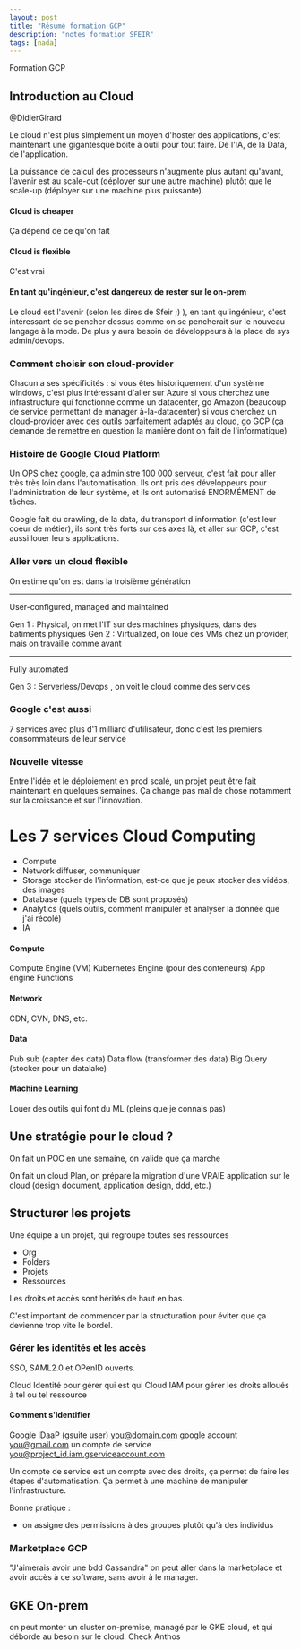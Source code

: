 ```yaml
---
layout: post
title: "Résumé formation GCP"
description: "notes formation SFEIR"
tags: [nada]
---
```


Formation GCP


## Introduction au Cloud

@DidierGirard

Le cloud n'est plus simplement un moyen d'hoster des applications, c'est maintenant une gigantesque boite à outil pour tout faire.
De l'IA, de la Data, de l'application.

La puissance de calcul des processeurs n'augmente plus autant qu'avant, l'avenir est au scale-out (déployer sur une autre machine) plutôt que le scale-up (déployer
sur une machine plus puissante). 

#### Cloud is cheaper
Ça dépend de ce qu'on fait

#### Cloud is flexible
C'est vrai

#### En tant qu'ingénieur, c'est dangereux de rester sur le on-prem

Le cloud est l'avenir (selon les dires de Sfeir ;) ), en tant qu'ingénieur, c'est intéressant de se pencher dessus comme on
se pencherait sur le nouveau langage à la mode. De plus y aura besoin de développeurs à la place de sys admin/devops.

### Comment choisir son cloud-provider

Chacun a ses spécificités : 
si vous êtes historiquement d'un système windows, c'est plus intéressant d'aller sur Azure
si vous cherchez une infrastructure qui fonctionne comme un datacenter, go Amazon (beaucoup de service permettant de manager à-la-datacenter)
si vous cherchez un cloud-provider avec des outils parfaitement adaptés au cloud, go GCP (ça demande de remettre en question la manière dont on fait de l'informatique) 

### Histoire de Google Cloud Platform

Un OPS chez google, ça administre 100 000 serveur, c'est fait pour aller très très loin dans l'automatisation.
Ils ont pris des développeurs pour l'administration de leur système, et ils ont automatisé ENORMÉMENT de tâches.

Google fait du crawling, de la data, du transport d'information (c'est leur coeur de métier), ils sont très forts sur ces
axes là, et aller sur GCP, c'est aussi louer leurs applications.

### Aller vers un cloud flexible

On estime qu'on est dans la troisième génération 

---------------
User-configured, managed and maintained

Gen 1 : Physical, on met l'IT sur des machines physiques, dans des batiments physiques
Gen 2 : Virtualized, on loue des VMs chez un provider, mais on travaille comme avant

------------------

Fully automated

Gen 3 : Serverless/Devops , on voit le cloud comme des services


### Google c'est aussi 

7 services avec plus d'1 milliard d'utilisateur, donc c'est les premiers consommateurs de leur service

### Nouvelle vitesse

Entre l'idée et le déploiement en prod scalé, un projet peut être fait maintenant en quelques semaines. Ça change pas mal de chose
notamment sur la croissance et sur l'innovation. 

# Les 7 services Cloud Computing

* Compute
* Network diffuser, communiquer
* Storage stocker de l'information, est-ce que je peux stocker des vidéos, des images
* Database (quels types de DB sont proposés)
* Analytics (quels outils, comment manipuler et analyser la donnée que j'ai récolé)
* IA 

#### Compute

Compute Engine (VM)
Kubernetes Engine (pour des conteneurs)
App engine
Functions

#### Network

CDN, CVN, DNS, etc.

#### Data

Pub sub (capter des data)
Data flow (transformer des data)
Big Query (stocker pour un datalake)

#### Machine Learning

Louer des outils qui font du ML (pleins que je connais pas)

## Une stratégie pour le cloud ?

On fait un POC en une semaine, on valide que ça marche

On fait un cloud Plan, on prépare la migration d'une VRAIE application sur le cloud (design document, application design, ddd, etc.)

## Structurer les projets

Une équipe a un projet, qui regroupe toutes ses ressources

* Org
* Folders
* Projets
* Ressources

Les droits et accès sont hérités de haut en bas.

C'est important de commencer par la structuration pour éviter que ça devienne trop vite le bordel.

### Gérer les identités et les accès

SSO, SAML2.0 et OPenID ouverts.

Cloud Identité pour gérer qui est qui
Cloud IAM pour gérer les droits alloués à tel ou tel ressource

#### Comment s'identifier

Google IDaaP  (gsuite user) you@domain.com
google account you@gmail.com
un compte de service you@project_id.iam.gserviceaccount.com

Un compte de service est un compte avec des droits, ça permet de faire les étapes d'automatisation. Ça permet à une machine
de manipuler l'infrastructure.

Bonne pratique : 
* on assigne des permissions à des groupes plutôt qu'à des individus

### Marketplace GCP

"J'aimerais avoir une bdd Cassandra" on peut aller dans la marketplace et avoir accès à ce software, sans avoir à le manager.

## GKE On-prem

on peut monter un cluster on-premise, managé par le GKE cloud, et qui déborde au besoin sur le cloud. Check Anthos  


